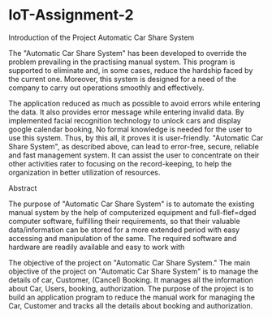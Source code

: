 # IoT-Assignment-2

Introduction of the Project Automatic Car Share System

The "Automatic Car Share System" has been developed to override the problem prevailing in the practising manual system. This program is supported to eliminate and, in some cases, reduce the hardship faced by the current one. Moreover, this system is designed for a need of the company to carry out operations smoothly and effectively.

The application reduced as much as possible to avoid errors while entering the data. It also provides error message while entering invalid data. By implemented facial recognition technology to unlock cars and display google calendar booking, No formal knowledge is needed for the user to use this system. Thus, by this all, it proves it is user-friendly. "Automatic Car Share System", as described above, can lead to error-free, secure, reliable and fast management system. It can assist the user to concentrate on their other activities rater to focusing on the record-keeping, to help the organization in better utilization of resources.

Abstract

The purpose of "Automatic Car Share System" is to automate the existing manual system by the help of computerized equipment and full-flef=dged computer software, fulfilling their requirements, so that their valuable data/information can be stored for a more extended period with easy accessing and manipulation of the same. The required software and hardware are readily available and easy to work with

The objective of the project on "Automatic Car Share System."
The main objective of the project on "Automatic Car Share System" is to manage the details of car, Customer, (Cancel) Booking. It manages all the information about Car, Users, booking, authorization. The purpose of the project is to build an application program to reduce the manual work for managing the Car, Customer and tracks all the details about booking and authorization.
